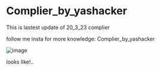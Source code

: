 # Complier_by_yashacker
This is lastest update of 20_3_23 complier


follow me insta for more knowledge:
Complier_by_yashacker

![image](https://user-images.githubusercontent.com/83583064/235316189-a394a93a-bd76-4c72-bd03-435d71c5811a.png)

looks like!..
